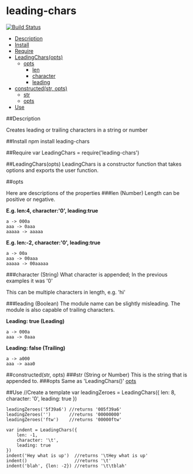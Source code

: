 leading-chars
=============

[![Build Status](https://travis-ci.org/ArtskydJ/leading-chars.svg?branch=master)](https://travis-ci.org/ArtskydJ/leading-chars)

- [Description](https://github.com/ArtskydJ/leading-chars#description)
- [Install](https://github.com/ArtskydJ/leading-chars#install)
- [Require](https://github.com/ArtskydJ/leading-chars#require)
- [LeadingChars(opts)](https://github.com/ArtskydJ/leading-chars#leadingcharsopts)
	- [opts](https://github.com/ArtskydJ/leading-chars#opts)
		- [len](https://github.com/ArtskydJ/leading-chars#len-number)
		- [character](https://github.com/ArtskydJ/leading-chars#character-string)
		- [leading](https://github.com/ArtskydJ/leading-chars#description)
- [constructed(str, opts)](https://github.com/ArtskydJ/leading-chars#description)
	- [str](https://github.com/ArtskydJ/leading-chars#str-string-or-number)
	- [opts](https://github.com/ArtskydJ/leading-chars#opts-1)
- [Use](https://github.com/ArtskydJ/leading-chars#use)

##Description

Creates leading or trailing characters in a string or number

##Install
	npm install leading-chars
	
##Require
	var LeadingChars = require('leading-chars')

##LeadingChars(opts)
LeadingChars is a constructor function that takes options and exports the user function.

##opts

Here are descriptions of the properties
###len (Number)
Length can be positive or negative.

**E.g. len:4, character:'0', leading:true**

	a -> 000a  
	aaa -> 0aaa  
	aaaaa -> aaaaa  

**E.g. len:-2, character:'0', leading:true**

	a -> 00a  
	aaa -> 00aaa  
	aaaaa -> 00aaaaa

###character (String)
What character is appended; In the previous examples it was '0'

This can be multiple characters in length, e.g. 'hi'

###leading (Boolean)
The module name can be slightly misleading. The module is also capable of trailing characters.

**Leading: true (Leading)**

	a -> 000a  
	aaa -> 0aaa

**Leading: false (Trailing)**

	a -> a000  
	aaa -> aaa0 

##constructed(str, opts)
###str (String or Number)
This is the string that is appended to.
###opts
Same as 'LeadingChars()' [opts](https://github.com/ArtskydJ/leading-chars#opts)

##Use
	//Create a template
	var leadingZeroes = LeadingChars({
		len: 8,
		character: '0',
		leading: true
	})

	leadingZeroes('5f39a6') //returns '005f39a6'
	leadingZeroes('')       //returns '00000000'
	leadingZeroes('ftw')    //returns '00000ftw'

	var indent = LeadingChars({
		len: -1,
		character: '\t',
		leading: true
	})
	indent('Hey what is up')  //returns '\tHey what is up'
	indent()                  //returns '\t'
	indent('blah', {len: -2}) //returns '\t\tblah'
